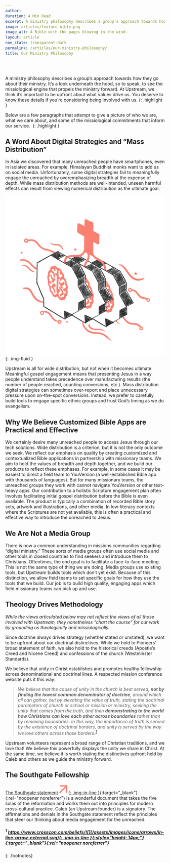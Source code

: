 ```yaml
---
author:
duration: 4 Min Read
excerpt: A ministry philosophy describes a group’s approach towards how they go about their ministry. It’s a look underneath the hood...
image: articles/feature-bible.png
image_alt: A Bible with the pages blowing in the wind.
layout: article
nav_state: transparent-dark
permalink: /articles/our-ministry-philosophy/
title: Our Ministry Philosophy
---
```

<br />

A ministry philosophy describes a group’s approach towards how they go about their ministry. It’s a look underneath the hood, so to speak, to see the missiological engine that propels the ministry forward. At Upstream, we think it’s important to be upfront about what values drive us. You deserve to know these details if you’re considering being involved with us.
{: .highlight }

Below are a few paragraphs that attempt to give a picture of who we are, what we care about, and some of the missiological commitments that inform our service. 
{: .highlight }

## A Word About Digital Strategies and “Mass Distribution”

In Asia we discovered that many unreached people have smartphones, even in isolated areas. For example, Himalayan Buddhist monks want to add us on social media. Unfortunately, some digital strategies fail to meaningfully engage the unreached by overemphasizing breadth at the expense of depth. While mass distribution methods are well-intended, unseen harmful effects can result from viewing numerical distribution as the ultimate goal.

![Our Ministry Philosophy Illustration](/assets/images/articles/Blog_Philosophy.png){: .img-fluid }

Upstream is all for wide distribution, but not when it becomes ultimate. Meaningful gospel engagement means that presenting Jesus in a way people understand takes precedence over manufacturing results (the number of people reached, counting conversions, etc.). Mass distribution digital strategies can sometimes over-report and place unnecessary pressure upon on-the-spot conversions. Instead, we prefer to carefully build tools to engage specific ethnic groups and trust God’s timing as we do evangelism.

## Why We Believe Customized Bible Apps are Practical and Effective

We certainly desire many unreached people to access Jesus through our tech solutions. Wide distribution is a criterion, but it is not the only outcome we seek. We reflect our emphasis on quality by creating customized and contextualized Bible applications in partnership with missionary teams. We aim to hold the values of breadth and depth together, and we build our products to reflect these emphases. For example, in some cases it may be easiest to direct a field team to YouVersion (a well-established Bible app with thousands of languages). But for many missionary teams, the unreached groups they work with cannot navigate YouVersion or other text-heavy apps. Our contribution to a holistic Scripture engagement plan often involves facilitating initial gospel distribution before the Bible is even available. The product is typically a combination of recorded Bible story sets, artwork and illustrations, and other media. In low-literacy contexts where the Scriptures are not yet available, this is often a practical and effective way to introduce the unreached to Jesus.

## We Are Not a Media Group

There is now a common understanding in missions communities regarding “digital ministry.” These sorts of media groups often use social media and other tools in closed countries to find seekers and introduce them to Christians. Oftentimes, the end goal is to facilitate a face-to-face meeting. This is not the same type of thing we are doing. Media groups use existing tools, but Upstream builds tools which don’t yet exist. Because of this distinction, we allow field teams to set specific goals for how they use the tools that we build. Our job is to build high quality, engaging apps which field missionary teams can pick up and use.

## Theology Drives Methodology

_While the views articulated below may not reflect the views of all those involved with Upstream, they nonetheless “chart the course” for our work by grounding us theologically and missiologically._

Since doctrine always drives strategy (whether stated or unstated), we want to be upfront about our doctrinal distinctives. While we hold to Pioneers’ broad statement of faith, we also hold to the historical creeds (Apostle’s Creed and Nicene Creed) and confessions of the church (Westminster Standards). 

We believe that unity in Christ establishes and promotes healthy fellowship across denominational and doctrinal lines. A respected mission conference website puts it this way:

> _We believe that the cause of unity in the church is best served, **not by finding the lowest common denominator of doctrine**, around which all can gather, but by elevating the value of truth, stating the doctrinal parameters of church or school or mission or ministry, seeking the unity that comes from the truth, and then **demonstrating to the world how Christians can love each other across boundaries** rather than by removing boundaries. In this way, the importance of truth is served by the existence of doctrinal borders, and unity is served by the way we love others across those borders.<sup>[1](#1-httpswwwcrossconcombeliefs)</sup>_

Upstream volunteers represent a broad range of Christian traditions, and we love that! We believe this powerfully displays the unity we share in Christ. At the same time, we believe it is worth stating the distinctives upfront held by Caleb and others as we guide the ministry forward.

## The Southgate Fellowship

[The Southgate statement![](/assets/images/icons/arrows/in-line-arrow-external.svg){: .img-in-line }](https://thesouthgatefellowship.org/#affirmations-and-denials){:target="_blank"}{:rel="noopener noreferrer"} is a wonderful document that takes the five solas of the reformation and works them out into principles for modern cross-cultural practice. Caleb (an Upstream founder) is a signatory. The affirmations and denials in the Southgate statement reflect the principles that steer our thinking about media engagement for the unreached.

##### <sup>1</sup> [https://www.crosscon.com/beliefs/![](/assets/images/icons/arrows/in-line-arrow-external.svg){: .img-in-line }{:style="height: 14px;"}](https://www.crosscon.com/beliefs){:target="_blank"}{:rel="noopener noreferrer"}
{: .footnotes}
